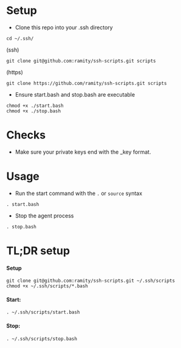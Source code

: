 # Setup

- Clone this repo into your .ssh directory

```
cd ~/.ssh/
```

(ssh)

```
git clone git@github.com:ramity/ssh-scripts.git scripts
```

(https)

```
git clone https://github.com/ramity/ssh-scripts.git scripts
```

- Ensure start.bash and stop.bash are executable

```
chmod +x ./start.bash
chmod +x ./stop.bash
```

# Checks

- Make sure your private keys end with the _key format.

# Usage

- Run the start command with the `.` or `source` syntax

```
. start.bash
```

- Stop the agent process

```
. stop.bash
```

# TL;DR setup

#### Setup

```
git clone git@github.com:ramity/ssh-scripts.git ~/.ssh/scripts
chmod +x ~/.ssh/scripts/*.bash
```

#### Start:

```
. ~/.ssh/scripts/start.bash
```

#### Stop:

```
. ~/.ssh/scripts/stop.bash
```
